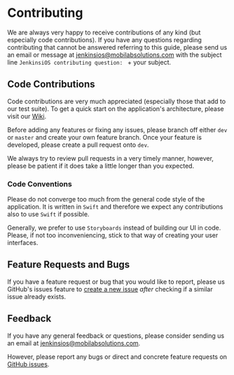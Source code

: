 # Contributing

We are always very happy to receive contributions of any kind (but especially code contributions). If you have any questions regarding contributing that cannot be answered referring to this guide, please send us an email or message at [jenkinsios@mobilabsolutions.com](mailto:jenkinsios@mobilabsolutions.com) with the subject line `JenkinsiOS contributing question: ` + your subject.

## Code Contributions

Code contributions are very much appreciated (especially those that add to our test suite). To get a quick start on the application's architecture, please visit our [Wiki](https://github.com/mobilabsolutions/jenkins-ios/wiki).

Before adding any features or fixing any issues, please branch off either `dev` or `master` and create your own feature branch. Once your feature is developed, please create a pull request onto `dev`.

We always try to review pull requests in a very timely manner, however, please be patient if it does take a little longer than you expected.

### Code Conventions

Please do not converge too much from the general code style of the application. It is written in `Swift` and therefore we expect any contributions also to use `Swift` if possible.

Generally, we prefer to use `Storyboards` instead of building our UI in code. Please, if not too inconveniencing, stick to that way of creating your user interfaces.

## Feature Requests and Bugs

If you have a feature request or bug that you would like to report, please us GitHub's issues feature to [create a new issue](https://github.com/mobilabsolutions/jenkins-ios/issues/new) _after_ checking if a similar issue already exists.

## Feedback

If you have any general feedback or questions, please consider sending us an email at [jenkinsios@mobilabsolutions.com](mailto:jenkinsios@mobilabsolutions.com).

However, please report any bugs or direct and concrete feature requests on [GitHub issues](https://github.com/mobilabsolutions/jenkins-ios/issues).
